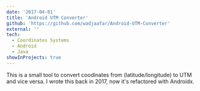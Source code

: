```yaml
---
date: '2017-04-01'
title: 'Android UTM Converter'
github: 'https://github.com/wadjaafar/Android-UTM-Converter'
external: ''
tech:
  - Coordinates Systems
  - Android
  - Java
showInProjects: true
---
```


This is a small tool to convert coodinates from (latitude/longitude) to UTM and vice versa. I wrote this back in 2017, now it's refactored with Androidx.